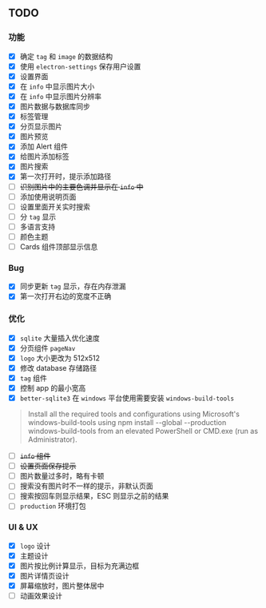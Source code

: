 ## TODO

### 功能

- [x] 确定 `tag` 和 `image` 的数据结构
- [x] 使用 `electron-settings` 保存用户设置
- [x] 设置界面
- [x] 在 `info` 中显示图片大小
- [x] 在 `info` 中显示图片分辨率
- [x] 图片数据与数据库同步
- [x] 标签管理
- [x] 分页显示图片
- [x] 图片预览
- [x] 添加 Alert 组件
- [x] 给图片添加标签
- [x] 图片搜索
- [x] 第一次打开时，提示添加路径
- [ ] ~~识别图片中的主要色调并显示在 `info` 中~~
- [ ] 添加使用说明页面
- [ ] 设置里面开关实时搜索
- [ ] 分 `tag` 显示
- [ ] 多语言支持
- [ ] 颜色主题
- [ ] Cards 组件顶部显示信息

### Bug

- [x] 同步更新 `tag` 显示，存在内存泄漏
- [x] 第一次打开右边的宽度不正确

### 优化

- [x] `sqlite` 大量插入优化速度
- [x] 分页组件 `pageNav`
- [x] `logo` 大小更改为 512x512
- [x] 修改 database 存储路径
- [x] `tag` 组件
- [x] 控制 app 的最小宽高
- [x] `better-sqlite3` 在 `windows` 平台使用需要安装 `windows-build-tools`
> Install all the required tools and configurations using Microsoft's windows-build-tools using npm install --global --production windows-build-tools from an elevated PowerShell or CMD.exe (run as Administrator).
- [ ] ~~`info` 组件~~
- [ ] ~~设置页面保存提示~~
- [ ] 图片数量过多时，略有卡顿
- [ ] 搜索没有图片时不一样的提示，非默认页面
- [ ] 搜索按回车则显示结果，ESC 则显示之前的结果
- [ ] `production` 环境打包

### UI & UX

- [x] `logo` 设计
- [x] 主题设计
- [x] 图片按比例计算显示，目标为充满边框
- [x] 图片详情页设计
- [x] 屏幕缩放时，图片整体居中
- [ ] 动画效果设计
